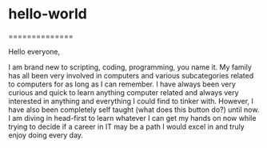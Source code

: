 # hello-world
==============

Hello everyone,

I am brand new to scripting, coding, programming, you name it. My family has all been very involved in computers and various subcategories related to computers for as long as I can remember. I have always been very curious and quick to learn anything computer related and always very interested in anything and everything I could find to tinker with. However, I have also been completely self taught (what does this button do?) until now. I am diving in head-first to learn whatever I can get my hands on now while trying to decide if a career in IT may be a path I would excel in and truly enjoy doing every day.

